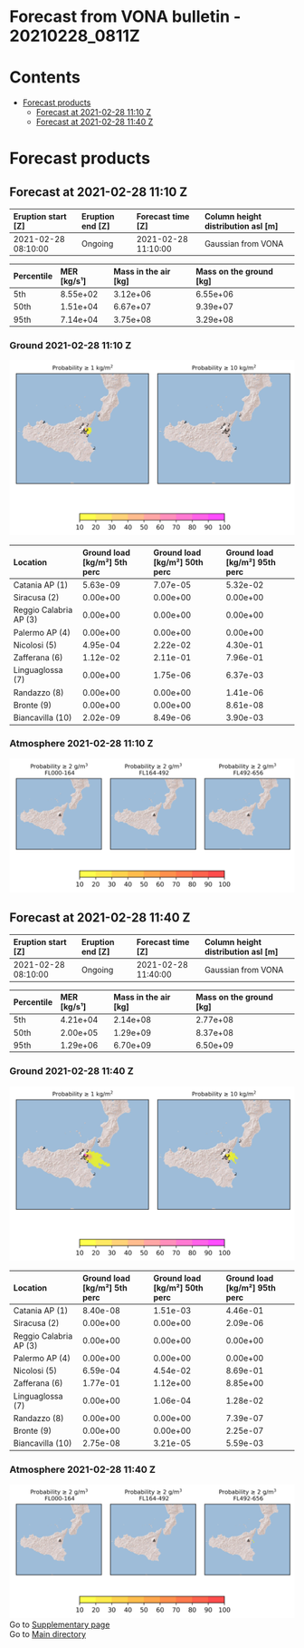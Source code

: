 
Forecast from VONA bulletin - 20210228_0811Z
============================================

Contents
========

* [Forecast products](#forecast-products)
	* [Forecast at 2021-02-28 11:10 Z](#forecast-at-2021-02-28-1110-z)
	* [Forecast at 2021-02-28 11:40 Z](#forecast-at-2021-02-28-1140-z)

# Forecast products

## Forecast at 2021-02-28 11:10 Z
  

|Eruption start [Z]|Eruption end [Z]|Forecast time [Z]|Column height distribution asl [m]|
| :--- | :--- | :--- | :--- |
|2021-02-28 08:10:00|Ongoing|2021-02-28 11:10:00|Gaussian from VONA|
  
  

|Percentile|MER [kg/s¹]|Mass in the air [kg]|Mass on the ground [kg]|
| :--- | :--- | :--- | :--- |
|5th|8.55e+02|3.12e+06|6.55e+06|
|50th|1.51e+04|6.67e+07|9.39e+07|
|95th|7.14e+04|3.75e+08|3.29e+08|
  

### Ground 2021-02-28 11:10 Z
  
![](./figures/probability_grd_2021_02_28_1110_scenario_1.png)  
  
  
  
  
  
  
  
  
  

|Location|Ground load [kg/m²] 5th perc|Ground load [kg/m²] 50th perc|Ground load [kg/m²] 95th perc|
| :--- | :--- | :--- | :--- |
|Catania AP (1)|5.63e-09|7.07e-05|5.32e-02|
|Siracusa (2)|0.00e+00|0.00e+00|0.00e+00|
|Reggio Calabria AP (3)|0.00e+00|0.00e+00|0.00e+00|
|Palermo AP (4)|0.00e+00|0.00e+00|0.00e+00|
|Nicolosi (5)|4.95e-04|2.22e-02|4.30e-01|
|Zafferana (6)|1.12e-02|2.11e-01|7.96e-01|
|Linguaglossa (7)|0.00e+00|1.75e-06|6.37e-03|
|Randazzo (8)|0.00e+00|0.00e+00|1.41e-06|
|Bronte (9)|0.00e+00|0.00e+00|8.61e-08|
|Biancavilla (10)|2.02e-09|8.49e-06|3.90e-03|
  

### Atmosphere 2021-02-28 11:10 Z
  
![](./figures/probability_air_2021_02_28_1110_scenario_1_conclev_2.png)
## Forecast at 2021-02-28 11:40 Z
  

|Eruption start [Z]|Eruption end [Z]|Forecast time [Z]|Column height distribution asl [m]|
| :--- | :--- | :--- | :--- |
|2021-02-28 08:10:00|Ongoing|2021-02-28 11:40:00|Gaussian from VONA|
  
  

|Percentile|MER [kg/s¹]|Mass in the air [kg]|Mass on the ground [kg]|
| :--- | :--- | :--- | :--- |
|5th|4.21e+04|2.14e+08|2.77e+08|
|50th|2.00e+05|1.29e+09|8.37e+08|
|95th|1.29e+06|6.70e+09|6.50e+09|
  

### Ground 2021-02-28 11:40 Z
  
![](./figures/probability_grd_2021_02_28_1140_scenario_1.png)  
  
  
  
  
  
  
  
  
  

|Location|Ground load [kg/m²] 5th perc|Ground load [kg/m²] 50th perc|Ground load [kg/m²] 95th perc|
| :--- | :--- | :--- | :--- |
|Catania AP (1)|8.40e-08|1.51e-03|4.46e-01|
|Siracusa (2)|0.00e+00|0.00e+00|2.09e-06|
|Reggio Calabria AP (3)|0.00e+00|0.00e+00|0.00e+00|
|Palermo AP (4)|0.00e+00|0.00e+00|0.00e+00|
|Nicolosi (5)|6.59e-04|4.54e-02|8.69e-01|
|Zafferana (6)|1.77e-01|1.12e+00|8.85e+00|
|Linguaglossa (7)|0.00e+00|1.06e-04|1.28e-02|
|Randazzo (8)|0.00e+00|0.00e+00|7.39e-07|
|Bronte (9)|0.00e+00|0.00e+00|2.25e-07|
|Biancavilla (10)|2.75e-08|3.21e-05|5.59e-03|
  

### Atmosphere 2021-02-28 11:40 Z
  
![](./figures/probability_air_2021_02_28_1140_scenario_1_conclev_2.png)  
Go to [Supplementary page](Supplementary_page.md)  
Go to [Main directory](https://github.com/federicapardini/Real_time_ash_forecast)